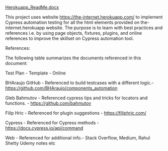 [Herokuapp_ReadMe.docx](https://github.com/shraddhabharne/internet-herokuapp-cypress/files/13890274/Herokuapp_ReadMe.docx)

This project uses website https://the-internet.herokuapp.com/ to implement Cypress automation testing for all the html elements provided on the-internet.herokuapp website.  The purpose is to learn with best practices and references i.e. by using page objects, fixtures, plugins, and online references to improve the skillset on Cypress automation tool.

References:

The following table summarizes the documents referenced in this document:

Test Plan - Template - Online 

BHAraujo GitHub - Referenced to build testcases with a different logic.- https://github.com/BHAraujo/components_automation

Gleb Bahmutov -	Referenced cypress tips and tricks for locators and functions. - https://github.com/bahmutov

Filip Hric - Referenced for plugin suggestions - https://filiphric.com/

Cypress -	Referenced for Cypress methods - https://docs.cypress.io/api/command

Web - Referenced for additional info.-	Stack Overflow, Medium, Rahul Shetty Udemy notes etc


